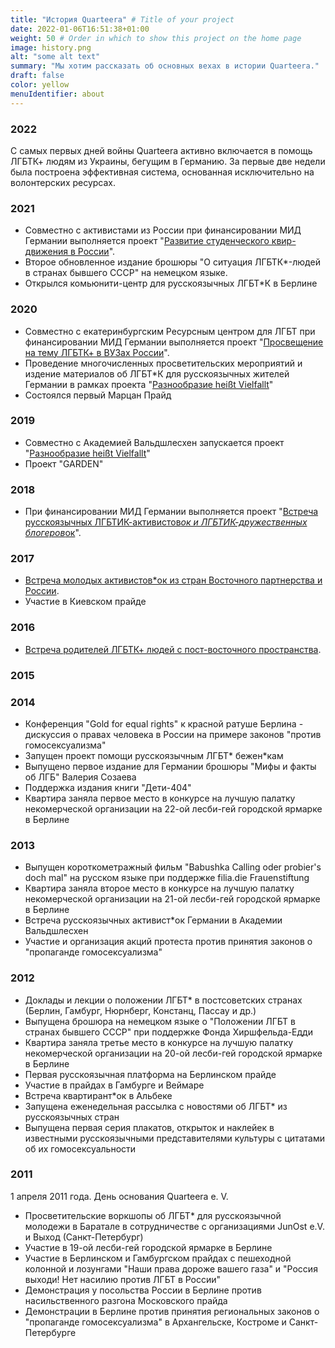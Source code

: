 ```yaml
---
title: "История Quarteera" # Title of your project
date: 2022-01-06T16:51:38+01:00
weight: 50 # Order in which to show this project on the home page
image: history.png
alt: "some alt text"
summary: "Мы хотим рассказать об основных вехах в истории Quarteera."
draft: false
color: yellow
menuIdentifier: about
---
```


### 2022
С самых первых дней войны Quarteera активно включается в помощь ЛГБТК+ людям из Украины, бегущим в Германию. За первые две недели была построена эффективная система, основанная исключительно на волонтерских ресурсах.

### 2021
- Совместно с активистами из России при финансировании МИД Германии выполняется проект "[Развитие студенческого квир-движения в России](https://deploy-preview-6--quarteera-site-dev.netlify.app/projects/qib2021/)".
- Второе обновленное издание брошюры "О ситуация ЛГБТК*-людей в странах бывшего СССР" на немецком языке.
- Открылся комьюнити-центр для русскоязычных ЛГБТ*К в Берлине 

### 2020
- Совместно с екатеринбургским Ресурсным центром для ЛГБТ при финансировании МИД Германии выполняется проект "[Просвещение на тему ЛГБТК+ в ВУЗах России](https://qib20.quarteera.de/)".
- Проведение многочисленных просветительских мероприятий и издение материалов об ЛГБТ*К для русскоязычных жителей Германии в рамках проекта "[Разнообразие heißt Vielfallt](/projects/raznoobrasije/)"
- Состоялся первый Марцан Прайд

### 2019
- Совместно с Академией Вальдшлесхен запускается проект "[Разнообразие heißt Vielfallt](/projects/raznoobrasije/)"
- Проект "GARDEN"

### 2018
- При финансировании МИД Германии выполняется проект "[Встреча русскоязычных ЛГБТИК-активистов*ок и ЛГБТИК-дружественных блогеров*ок](https://qib18.quarteera.de/)". 

### 2017
- [Встреча молодых активистов*ок из стран Восточного партнерства и России](https://qib17.quarteera.de/).
- Участие в Киевском прайде

### 2016
- [Встреча родителей ЛГБТК+ людей с пост-восточного пространства](http://quarteera.tilda.ws/). 

### 2015

### 2014
- Конференция "Gold for equal rights" к красной ратуше Берлина - дискуссия о правах человека в России на примере законов "против гомосексуализма"
- Запущен проект помощи русскоязычным ЛГБТ\* бежен\*кам
- Выпущено первое издание для Германии брошюры "Мифы и факты об ЛГБ" Валерия Созаева
- Поддержка издания книги "Дети-404"
- Квартира заняла первое место в конкурсе на лучшую палатку некомерческой организации на 22-ой лесби-гей городской ярмарке в Берлине

### 2013
- Выпущен короткометражный фильм "Babushka Calling oder probier's doch mal" на русском языке при поддержке filia.die Frauenstiftung
- Квартира заняла второе место в конкурсе на лучшую палатку некомерческой организации на 21-ой лесби-гей городской ярмарке в Берлине
- Встреча русскоязычных активист\*ок Германии в Академии Вальдшлесхен
- Участие и организация акций протеста против принятия законов о "пропаганде гомосексуализма"

### 2012
- Доклады и лекции о положении ЛГБТ* в постсоветских странах (Берлин, Гамбург, Нюрнберг, Констанц, Пассау и др.) 
- Выпущена брошюра на немецком языке о "Положении ЛГБТ в странах бывшего СССР" при поддержке Фонда Хиршфельда-Едди
- Квартира заняла третье место в конкурсе на лучшую палатку некомерческой организации на 20-ой лесби-гей городской ярмарке в Берлине
- Первая русскоязычная платформа на Берлинском прайде 
- Участие в прайдах в Гамбурге и Веймаре 
- Встреча квартирант*ок в Альбеке 
- Запущена еженедельная рассылка с новостями об ЛГБТ\* из русскоязычных стран
- Выпущена первая серия плакатов, открыток и наклейек в известными русскоязычными представителями культуры с цитатами об их гомосексуальности

### 2011
1 апреля 2011 года. День основания Quarteera e. V. 
- Просветительские воркшопы об ЛГБТ* для русскоязычной молодежи в Баратале в сотрудничестве с организациями JunOst e.V. и Выход (Санкт-Петербург) 
- Участие в 19-ой лесби-гей городской ярмарке в Берлине 
- Участие в Берлинском и Гамбургском прайдах с пешеходной колонной и лозунгами "Наши права дороже вашего газа" и "Россия выходи! Нет насилию против ЛГБТ в России"
- Демонстрация у посольства России в Берлине против насильственного разгона Московского прайда
- Демонстрации в Берлине против принятия региональных законов о "пропаганде гомосексуализма" в Архангельске, Костроме и Санкт-Петербурге 